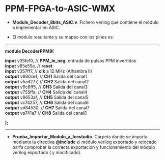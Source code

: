 # PPM-FPGA-to-ASIC-WMX  

* **Module_Decoder_8bits_ASIC.v**. Fichero verilog que contiene el módulo a implementar en ASIC.

* El módulo resultante y su mapeo con los pines es:

---

**module DecoderPPM8(**     

 **input** v35fe10,         // **PPM_in_neg**. entrada de pulsos PPM invertidos  
 **input** v85e55a,         // **reset**  
 **input** v357ff7,         // **clk**   a  12 MHz (Alhambra II)  
 **output** v980ce1,        // **CH1**   Salida del canal1  
 **output** v5ad277,        // **CH2**   Salida del canal2  
 **output** v9c8ff5,        // **CH3**   Salida del canal3    
 **output** v755ffa,        // **CH4**   Salida del canal4  
 **output** v9653af,        // **CH5**   Salida del canal5  
 **output** vc74257,        // **CH6**   Salida del canal6  
 **output** vd84530,        // **CH7**   Salida del canal7  
 **output** va741a7         // **CH8**   Salida del canal8  
   
 **);**
 
 ---
 
 * **Prueba_Importar_Modulo_a_Icestudio**. Carpeta donde se importa mediante la directiva **@include** el módulo verilog exportado y retocado parfa comprobar la correcta exportación y funcionamiento del módulo verilog exportado ( y modificado).
 
